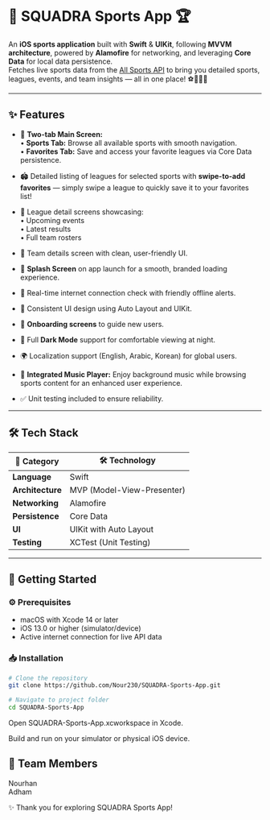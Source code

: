 # 🎉 **SQUADRA Sports App** 🏆

An **iOS sports application** built with **Swift** & **UIKit**, following **MVVM architecture**, powered by **Alamofire** for networking, and leveraging **Core Data** for local data persistence.  
Fetches live sports data from the [All Sports API](https://allsportsapi.com/) to bring you detailed sports, leagues, events, and team insights — all in one place! ⚽🏀🏏🥍

---

## ✨ **Features**

- 🎯 **Two-tab Main Screen:**  
  • **Sports Tab:** Browse all available sports with smooth navigation.  
  • **Favorites Tab:** Save and access your favorite leagues via Core Data persistence.

- 🏟️ Detailed listing of leagues for selected sports with **swipe-to-add favorites** — simply swipe a league to quickly save it to your favorites list!  
- 📅 League detail screens showcasing:  
  • Upcoming events  
  • Latest results  
  • Full team rosters  

- 🏅 Team details screen with clean, user-friendly UI.  
- 🚀 **Splash Screen** on app launch for a smooth, branded loading experience.  
- 📡 Real-time internet connection check with friendly offline alerts.  
- 🎨 Consistent UI design using Auto Layout and UIKit.  
- 👋 **Onboarding screens** to guide new users.  
- 🌙 Full **Dark Mode** support for comfortable viewing at night.  
- 🌍 Localization support (English, Arabic, Korean) for global users.  
- 🎵 **Integrated Music Player:** Enjoy background music while browsing sports content for an enhanced user experience.  
- ✅ Unit testing included to ensure reliability.


---

## 🛠 **Tech Stack**

| 🔧 Category       | 🛠️ Technology                 |
| ----------------- | -----------------------------|
| **Language**      | Swift                        |
| **Architecture**  | MVP (Model-View-Presenter)  |
| **Networking**    | Alamofire                    |
| **Persistence**   | Core Data                   |
| **UI**            | UIKit with Auto Layout       |
| **Testing**       | XCTest (Unit Testing)        |

---

## 🚀 **Getting Started**

### ⚙️ **Prerequisites**

- macOS with Xcode 14 or later  
- iOS 13.0 or higher (simulator/device)  
- Active internet connection for live API data  

### 📥 **Installation**

```bash
# Clone the repository
git clone https://github.com/Nour230/SQUADRA-Sports-App.git

# Navigate to project folder
cd SQUADRA-Sports-App
```
Open SQUADRA-Sports-App.xcworkspace in Xcode.

Build and run on your simulator or physical iOS device.

## 👥 **Team Members**
 Nourhan     
 Adham       

✨ Thank you for exploring SQUADRA Sports App!
